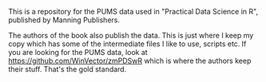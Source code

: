 This is a repository for the PUMS data used in "Practical Data Science in R", 
published by Manning Publishers.

The authors of the book also publish the data. This is just where I keep my copy
which has some of the intermediate files I like to use, scripts etc. If you are
looking for the PUMS data, look at https://github.com/WinVector/zmPDSwR which
is where the authors keep their stuff. That's the gold standard.
